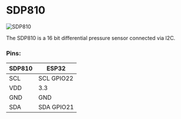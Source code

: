 # SDP810

![SDP810](https://pschatzmann.github.io/arduino-audio-tools/doc/resources/ut2uh_sdp810_mic.jpeg)

The SDP810 is a 16 bit differential pressure sensor connected via I2C.

### Pins:
 
| SDP810  | ESP32
|---------|---------------
| SCL     | SCL GPIO22
| VDD     | 3.3
| GND     | GND
| SDA     | SDA GPIO21

